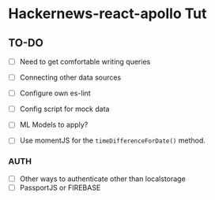 # Hackernews-react-apollo Tut

## TO-DO


- [ ] Need to get comfortable writing queries
- [ ] Connecting other data sources
- [ ] Configure own es-lint
- [ ] Config script for mock data
- [ ] ML Models to apply?
- [ ] Use momentJS for the ```timeDifferenceForDate()```    method.


### AUTH

- [ ] Other ways to authenticate other than localstorage
- [ ] PassportJS or FIREBASE